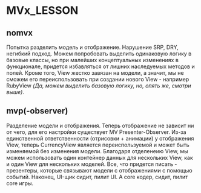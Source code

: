 # MVx_LESSON

<h2>nomvx</h2>
<p>Попытка разделить модель и отображение. Нарушение SRP, DRY, негибкий подход. 
  Можем попробовать выделить одинаковую логику в базовые классы, но при малейших концептуальных изменениях в функционале, придется избавляться от лишних наследуемых методов и полей.
Кроме того, View жестко завязан на модели, а значит, мы не сможем его переиспользовать при создании нового View - например RubyView <i>(Да, можем выделить базовую логику, но, опять же, смотри выше)</i>.</p>


<h2>mvp(-observer)</h2>
<p>Разделение модели и отображения. Теперь отображение не зависит ни от чего, для его настройки существует MV Presenter-Observer. 
Из-за единственной ответственности (отрисовки + анимации) у отображения View, теперь CurrencyView является переиспользуемой и может быть изменяемой без изменения модели.
Благодаря отделенеию View, мы можем использовать один контейнер данных для нескольких View, как и один View для нескольких моделей. Все, что придется писать - презентеры, которые связывают модели с отображениями с помощью событий.
Наконец, UI-щик сидит, пилит UI. А core кодер, сидит, пилит core игры.</p>
